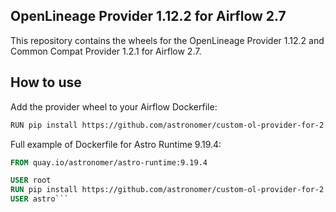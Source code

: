 ## OpenLineage Provider 1.12.2 for Airflow 2.7

This repository contains the wheels for the OpenLineage Provider 1.12.2 and Common Compat Provider 1.2.1 for Airflow 2.7.

## How to use

Add the provider wheel to your Airflow Dockerfile:

```bash
RUN pip install https://github.com/astronomer/custom-ol-provider-for-2.7/raw/refs/heads/main/apache_airflow_providers_openlineage-1.12.2-py3-none-any.whl https://github.com/astronomer/custom-ol-provider-for-2.7/raw/refs/heads/main/apache_airflow_providers_common_compat-1.2.1-py3-none-any.whl
```

Full example of Dockerfile for Astro Runtime 9.19.4:

```dockerfile
FROM quay.io/astronomer/astro-runtime:9.19.4

USER root
RUN pip install https://github.com/astronomer/custom-ol-provider-for-2.7/raw/refs/heads/main/apache_airflow_providers_openlineage-1.12.2-py3-none-any.whl https://github.com/astronomer/custom-ol-provider-for-2.7/raw/refs/heads/main/apache_airflow_providers_common_compat-1.2.1-py3-none-any.whl
USER astro```
